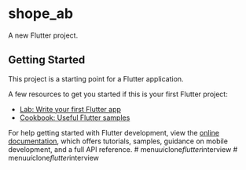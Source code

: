 # shope_ab

A new Flutter project.

## Getting Started

This project is a starting point for a Flutter application.

A few resources to get you started if this is your first Flutter project:

- [Lab: Write your first Flutter app](https://docs.flutter.dev/get-started/codelab)
- [Cookbook: Useful Flutter samples](https://docs.flutter.dev/cookbook)

For help getting started with Flutter development, view the
[online documentation](https://docs.flutter.dev/), which offers tutorials,
samples, guidance on mobile development, and a full API reference.
#   m e n u _ u i _ c l o n e _ f l u t t e r _ i n t e r v i e w  
 #   m e n u _ u i _ c l o n e _ f l u t t e r _ i n t e r v i e w  
 